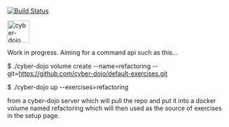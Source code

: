 [![Build Status](https://travis-ci.org/cyber-dojo/default-exercises.svg?branch=master)](https://travis-ci.org/cyber-dojo/default-exercises)

<img src="https://raw.githubusercontent.com/cyber-dojo/web/master/public/images/home_page_logo.png" alt="cyber-dojo yin/yang logo" width="50px" height="50px"/>

Work in progress. Aiming for a command api such as this...

$ ./cyber-dojo volume create --name=refactoring --git=https://github.com/cyber-dojo/default-exercises.git

$ ./cyber-dojo up --exercises=refactoring

from a cyber-dojo server which will pull the repo and put it into a docker
volume named refactoring which will then used as the source of exercises in the setup page.
